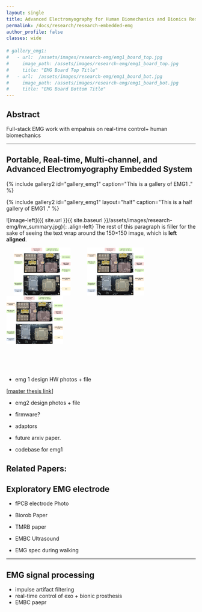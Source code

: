 ```yaml
---
layout: single
title: Advanced Electromyography for Human Biomechanics and Bionics Research
permalink: /docs/research/research-embedded-emg
author_profile: false
classes: wide

# gallery_emg1:
#   - url:  /assets/images/research-emg/emg1_board_top.jpg
#     image_path: /assets/images/research-emg/emg1_board_top.jpg
#     title: "EMG Board Top Title"
#   - url:  /assets/images/research-emg/emg1_board_bot.jpg
#     image_path: /assets/images/research-emg/emg1_board_bot.jpg
#     title: "EMG Board Bottom Title"
---
```


## Abstract

Full-stack EMG work with empahsis on real-time control+ human biomechanics

---

## Portable, Real-time, Multi-channel, and Advanced Electromyography Embedded System

{% include gallery2 id="gallery_emg1" caption="This is a gallery of EMG1 ." %}

{% include gallery2 id="gallery_emg1" layout="half" caption="This is a half gallery of EMG1 ." %}

![image-left]({{ site.url }}{{ site.baseurl }}/assets/images/research-emg/hw_summary.jpg){: .align-left} The rest of this paragraph is filler for the sake of seeing the text wrap around the 150×150 image, which is **left aligned**.


<img  src="/assets/images/research-emg/hw_summary.jpg" alt="Made with Angular" title="Angular" hspace="20" width='30%'/>
<img src="/assets/images/research-emg/hw_summary.jpg" alt="Made with Bootstrap" title="Bootstrap" hspace="20" width='30%'/>
<img  src="/assets/images/research-emg/hw_summary.jpg" alt="Developed using Browsersync" title="Browsersync" width='30%'/>
<br/><br/><br/><br/><br/>

<!-- <img align="left" src="/assets/images/research-emg/hw_summary.jpg" alt="Developed using Browsersync" title="Browsersync" width='30%'/> -->
- emg 1 design HW photos + file

\[[master thesis link](https://dspace.mit.edu/handle/1721.1/124074)\]


- emg2 design photos + file
- firmware?
- adaptors

- future arxiv paper.
- codebase for emg1

Related Papers: 
---

## Exploratory EMG electrode

- fPCB electrode Photo
- Biorob Paper
- TMRB paper 
- EMBC Ultrasound

- EMG spec during walking

---

## EMG signal processing 

- impulse artifact filtering
- real-time control of exo + bionic prosthesis
- EMBC paepr 

